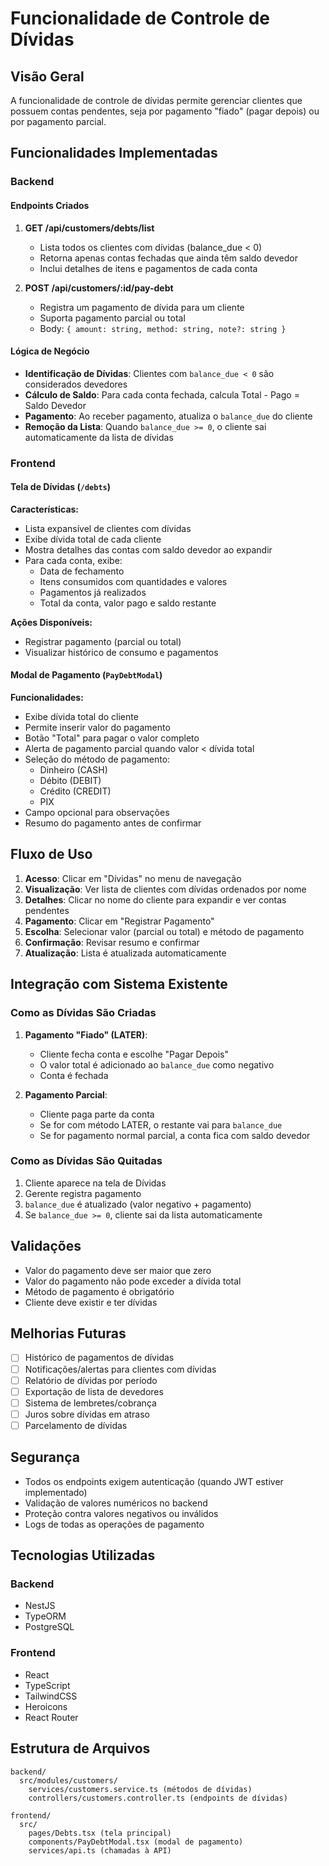 # Funcionalidade de Controle de Dívidas

## Visão Geral
A funcionalidade de controle de dívidas permite gerenciar clientes que possuem contas pendentes, seja por pagamento "fiado" (pagar depois) ou por pagamento parcial.

## Funcionalidades Implementadas

### Backend

#### Endpoints Criados

1. **GET /api/customers/debts/list**
   - Lista todos os clientes com dívidas (balance_due < 0)
   - Retorna apenas contas fechadas que ainda têm saldo devedor
   - Inclui detalhes de itens e pagamentos de cada conta

2. **POST /api/customers/:id/pay-debt**
   - Registra um pagamento de dívida para um cliente
   - Suporta pagamento parcial ou total
   - Body: `{ amount: string, method: string, note?: string }`

#### Lógica de Negócio

- **Identificação de Dívidas**: Clientes com `balance_due < 0` são considerados devedores
- **Cálculo de Saldo**: Para cada conta fechada, calcula Total - Pago = Saldo Devedor
- **Pagamento**: Ao receber pagamento, atualiza o `balance_due` do cliente
- **Remoção da Lista**: Quando `balance_due >= 0`, o cliente sai automaticamente da lista de dívidas

### Frontend

#### Tela de Dívidas (`/debts`)

**Características:**
- Lista expansível de clientes com dívidas
- Exibe dívida total de cada cliente
- Mostra detalhes das contas com saldo devedor ao expandir
- Para cada conta, exibe:
  - Data de fechamento
  - Itens consumidos com quantidades e valores
  - Pagamentos já realizados
  - Total da conta, valor pago e saldo restante

**Ações Disponíveis:**
- Registrar pagamento (parcial ou total)
- Visualizar histórico de consumo e pagamentos

#### Modal de Pagamento (`PayDebtModal`)

**Funcionalidades:**
- Exibe dívida total do cliente
- Permite inserir valor do pagamento
- Botão "Total" para pagar o valor completo
- Alerta de pagamento parcial quando valor < dívida total
- Seleção do método de pagamento:
  - Dinheiro (CASH)
  - Débito (DEBIT)
  - Crédito (CREDIT)
  - PIX
- Campo opcional para observações
- Resumo do pagamento antes de confirmar

## Fluxo de Uso

1. **Acesso**: Clicar em "Dívidas" no menu de navegação
2. **Visualização**: Ver lista de clientes com dívidas ordenados por nome
3. **Detalhes**: Clicar no nome do cliente para expandir e ver contas pendentes
4. **Pagamento**: Clicar em "Registrar Pagamento"
5. **Escolha**: Selecionar valor (parcial ou total) e método de pagamento
6. **Confirmação**: Revisar resumo e confirmar
7. **Atualização**: Lista é atualizada automaticamente

## Integração com Sistema Existente

### Como as Dívidas São Criadas

1. **Pagamento "Fiado" (LATER)**:
   - Cliente fecha conta e escolhe "Pagar Depois"
   - O valor total é adicionado ao `balance_due` como negativo
   - Conta é fechada

2. **Pagamento Parcial**:
   - Cliente paga parte da conta
   - Se for com método LATER, o restante vai para `balance_due`
   - Se for pagamento normal parcial, a conta fica com saldo devedor

### Como as Dívidas São Quitadas

1. Cliente aparece na tela de Dívidas
2. Gerente registra pagamento
3. `balance_due` é atualizado (valor negativo + pagamento)
4. Se `balance_due >= 0`, cliente sai da lista automaticamente

## Validações

- Valor do pagamento deve ser maior que zero
- Valor do pagamento não pode exceder a dívida total
- Método de pagamento é obrigatório
- Cliente deve existir e ter dívidas

## Melhorias Futuras

- [ ] Histórico de pagamentos de dívidas
- [ ] Notificações/alertas para clientes com dívidas
- [ ] Relatório de dívidas por período
- [ ] Exportação de lista de devedores
- [ ] Sistema de lembretes/cobrança
- [ ] Juros sobre dívidas em atraso
- [ ] Parcelamento de dívidas

## Segurança

- Todos os endpoints exigem autenticação (quando JWT estiver implementado)
- Validação de valores numéricos no backend
- Proteção contra valores negativos ou inválidos
- Logs de todas as operações de pagamento

## Tecnologias Utilizadas

### Backend
- NestJS
- TypeORM
- PostgreSQL

### Frontend
- React
- TypeScript
- TailwindCSS
- Heroicons
- React Router

## Estrutura de Arquivos

```
backend/
  src/modules/customers/
    services/customers.service.ts (métodos de dívidas)
    controllers/customers.controller.ts (endpoints de dívidas)

frontend/
  src/
    pages/Debts.tsx (tela principal)
    components/PayDebtModal.tsx (modal de pagamento)
    services/api.ts (chamadas à API)
```


